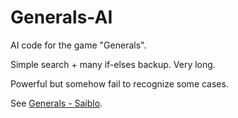 # Generals-AI

AI code for the game "Generals".

Simple search + many if-elses backup. Very long.

Powerful but somehow fail to recognize some cases.

See [Generals - Saiblo](https://www.saiblo.net/game/35).
